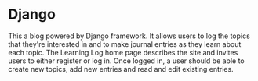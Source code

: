 # Django

This a blog powered by Django framework. It allows users to log the topics that they're interested in and to make journal entries as they learn about each topic. The Learning Log home page describes the site and invites users to either register or log in. Once logged in, a user should be able to create new topics, add new entries and read and edit existing entries.


